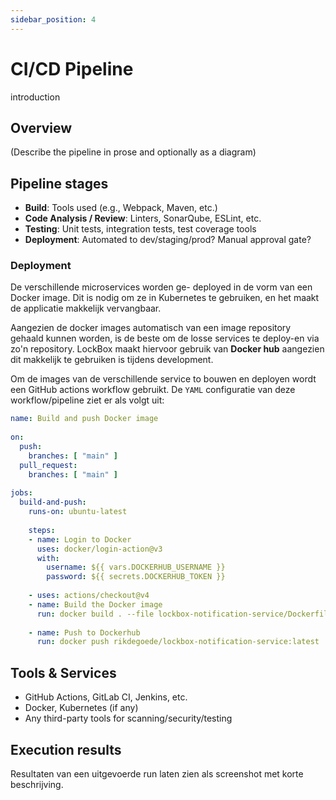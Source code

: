 ```yaml
---
sidebar_position: 4
---
```

# CI/CD Pipeline

introduction

## Overview
(Describe the pipeline in prose and optionally as a diagram)


## Pipeline stages
- **Build**: Tools used (e.g., Webpack, Maven, etc.)
- **Code Analysis / Review**: Linters, SonarQube, ESLint, etc.
- **Testing**: Unit tests, integration tests, test coverage tools
- **Deployment**: Automated to dev/staging/prod? Manual approval gate?

### Deployment
De verschillende microservices worden ge- deployed in de vorm van een Docker image. Dit is nodig om ze in Kubernetes te gebruiken, en het maakt de applicatie makkelijk vervangbaar. 

Aangezien de docker images automatisch van een image repository gehaald kunnen worden, is de beste om de losse services te deploy-en via zo'n repository. LockBox maakt hiervoor gebruik van **Docker hub** aangezien dit makkelijk te gebruiken is tijdens development. 

Om de images van de verschillende service to bouwen en deployen wordt een GitHub actions workflow gebruikt. De `YAML` configuratie van deze workflow/pipeline ziet er als volgt uit:
```yaml
name: Build and push Docker image  
  
on:  
  push:  
    branches: [ "main" ]  
  pull_request:  
    branches: [ "main" ]  
  
jobs:  
  build-and-push:  
    runs-on: ubuntu-latest  
  
    steps:  
    - name: Login to Docker  
      uses: docker/login-action@v3  
      with:  
        username: ${{ vars.DOCKERHUB_USERNAME }}  
        password: ${{ secrets.DOCKERHUB_TOKEN }}  
          
    - uses: actions/checkout@v4  
    - name: Build the Docker image  
      run: docker build . --file lockbox-notification-service/Dockerfile --tag rikdegoede/lockbox-notification-service:latest
    
    - name: Push to Dockerhub  
      run: docker push rikdegoede/lockbox-notification-service:latest
```


## Tools & Services
- GitHub Actions, GitLab CI, Jenkins, etc.
- Docker, Kubernetes (if any)
- Any third-party tools for scanning/security/testing


## Execution results
Resultaten van een uitgevoerde run laten zien als screenshot met korte beschrijving.